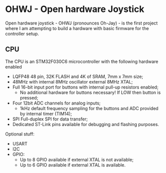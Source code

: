 # OHWJ - Open hardware Joystick

Open hardware joystick - OHWJ (pronounces Oh-Jay) - is the first project where I am attempting to build a hardware with basic firmware for the controller setup.

## CPU

The CPU is an STM32F030C6 microcontroller with the following hardware enabled

* LQFP48 48 pin, 32K FLASH and 4K of SRAM, 7mm x 7mm size;
* 48MHz with internal 8MHz oscillator external 8MHz XTAL;
* Full 16-bit input port for buttons with internal pull-up resistors enabled;
  * No additional hardware for buttons necessary! If LOW then button is pressed;
* Four 12bit ADC channels for analog inputs;
  * 1kHz default frequency sampling for the buttons and ADC provided by internal timer (TIM14);
* SPI Full-duplex SPI for data transfer;
* Dedicated ST-Link pins available for debugging and flashing purposes.

Optional stuff:
* USART
* I2C
* GPIO:
  * Up to 8 GPIO available if external XTAL is not available;
  * Up to 6 GPIO available if external XTAL is available.
